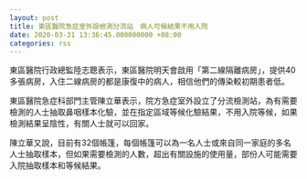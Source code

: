 ```yaml
---
layout: post
title: 東區醫院急症室外設檢測分流站　病人可候結果不用入院
date: 2020-03-31 13:36:45.000000000 +08:00
categories: rss
---
```


東區醫院行政總監陸志聰表示，東區醫院明天會啟用「第二線隔離病房」，提供40多張病房，入住二線病房的都是康復中的病人，相信他們的傳染較初期患者低。

東區醫院急症科部門主管陳立華表示，院方急症室外設立了分流檢測站，為有需要檢測的人士抽取鼻咽樣本化驗，並在指定區域等候化驗結果，不用入院等候，如果檢測結果呈陰性，有關人士就可以回家。

陳立華又說，目前有32個帳篷，每個帳篷可以為一名人士或來自同一家庭的多名人士抽取樣本，但如果需要檢測的人數，超出有關設施的使用量，部份人可能需要入院抽取樣本和等候結果。

